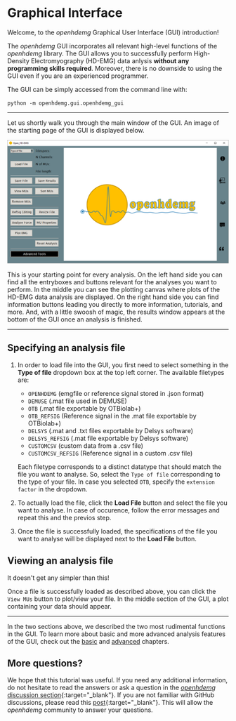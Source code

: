 # Graphical Interface

Welcome, to the *openhdemg* Graphical User Interface (GUI) introduction! 

The *openhdemg* GUI incorporates all relevant high-level functions of the *openhdemg* library. The GUI allows you to successfully perform High-Density Electromyography (HD-EMG) data anlysis **without any programming skills required**. Moreover, there is no downside to using the GUI even if you are an experienced programmer.

The GUI can be simply accessed from the command line with:

```shell
python -m openhdemg.gui.openhdemg_gui
```

-------------------------------------------------

Let us shortly walk you through the main window of the GUI. An image of the starting page of the GUI is displayed below.

![gui_preview](md_graphics/index/gui_preview.png)

This is your starting point for every analysis. On the left hand side you can find all the entryboxes and buttons relevant for the analyses you want to perform. In the middle you can see the plotting canvas where plots of the HD-EMG data analysis are displayed. On the right hand side you can find information buttons leading you directly to more information, tutorials, and more. And, with a little swoosh of magic, the results window appears at the bottom of the GUI once an analysis is finished. 

-------------------------------------------------

## Specifying an analysis file

1. In order to load file into the GUI, you first need to select something in the **Type of file** dropdown box at the top left corner. The available filetypes are:

    - `OPENHDEMG` (emgfile or reference signal stored in .json format)
    - `DEMUSE` (.mat file used in DEMUSE)
    - `OTB` (.mat file exportable by OTBiolab+)
    - `OTB_REFSIG` (Reference signal in the .mat file exportable by OTBiolab+)
    - `DELSYS` (.mat and .txt files exportable by Delsys software)
    - `DELSYS_REFSIG` (.mat file exportable by Delsys software)
    - `CUSTOMCSV` (custom data from a .csv file)
    - `CUSTOMCSV_REFSIG` (Reference signal in a custom .csv file)

    Each filetype corresponds to a distinct datatype that should match the file you want to analyse. So, select the `Type of file` corresponding to the type of your file. In case you selected `OTB`, specify the `extension factor` in the dropdown.

2. To actually load the file, click the **Load File** button and select the file you want to analyse. In case of occurence, follow the error messages and repeat this and the previos step.

3. Once the file is successfully loaded, the specifications of the file you want to analyse will be displayed next to the **Load File** button. 

## Viewing an analysis file

It doesn't get any simpler than this! 

Once a file is successfully loaded as described above, you can click the `View MUs` button to plot/view your file. In the middle section of the GUI, a plot containing your data should appear.

----------------------------------------

In the two sections above, we described the two most rudimental functions in the GUI. To learn more about basic and more advanced analysis features of the GUI, check out the [basic](gui_basics.md) and [advanced](gui_advanced.md) chapters.


## More questions?

We hope that this tutorial was useful. If you need any additional information, do not hesitate to read the answers or ask a question in the [*openhdemg* discussion section](https://github.com/GiacomoValliPhD/openhdemg/discussions){:target="_blank"}. If you are not familiar with GitHub discussions, please read this [post](https://github.com/GiacomoValliPhD/openhdemg/discussions/42){:target="_blank"}. This will allow the *openhdemg* community to answer your questions.
